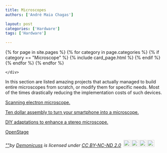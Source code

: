 ```yaml
---
title: Microscopes
authors: ['André Maia Chagas']

layout: post
categories: ['Hardware']
tags: ['Hardware']

---
```


<section class="blog">
  <div class="container">
    <div class="post-list" itemscope="" itemtype="http://schema.org/Blog">
      {% for page in site.pages %}
        {% for category in page.categories %}
          {% if category == "Microscope" %}
            {% include card_page.html %}
          {% endif %}
        {% endfor %}
      {% endfor %}


    </div>
  </div>
</section>

In this section are listed amazing projects that actually managed to build entire microscopes from scratch, or modify them for specific needs. Most of the times drastically reducing the implementation costs of such devices.

[Scanning electron microscope.](http://openeuroscience.wordpress.com/hardware-projects/scanning-electron-microscope/ "Scanning electron microscope")

[Ten dollar assembly to turn your smartphone into a microscope.](http://openeuroscience.wordpress.com/hardware-projects/microscopy-hardware/10-microscope-using-a-smartphone/ "10$ microscope using a smartphone")

[DIY adaptations to enhance a stereo microscope.](http://openeuroscience.wordpress.com/hardware-projects/microscopy-hardware/stereo-microscope-the-steve-richardson-way/ "Stereo microscope – The Steve Richardson way.")

[OpenStage](http://openeuroscience.com/hardware-projects/microscopy-hardware/openstage/ "OpenStage")

<p style="font-size: 0.9rem;font-style: italic;"><a href="http://www.flickr.com/photos/34251884@N00/341191827">""</a><span>by <a href="http://www.flickr.com/photos/34251884@N00">Demonicuss</a></span> is licensed under <a href="https://creativecommons.org/licenses/by-nc-nd/2.0/?ref=ccsearch&atype=html" style="margin-right: 5px;">CC BY-NC-ND 2.0</a><a href="https://creativecommons.org/licenses/by-nc-nd/2.0/?ref=ccsearch&atype=html" target="_blank" rel="noopener noreferrer" style="display: inline-block;white-space: none;opacity: .7;margin-top: 2px;margin-left: 3px;height: 22px !important;"><img style="height: inherit;margin-right: 3px;display: inline-block;" src="https://search.creativecommons.org/static/img/cc_icon.svg" /><img style="height: inherit;margin-right: 3px;display: inline-block;" src="https://search.creativecommons.org/static/img/cc-by_icon.svg" /><img style="height: inherit;margin-right: 3px;display: inline-block;" src="https://search.creativecommons.org/static/img/cc-nc_icon.svg" /><img style="height: inherit;margin-right: 3px;display: inline-block;" src="https://search.creativecommons.org/static/img/cc-nd_icon.svg" /></a></p>
